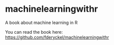 # machinelearningwithr
A book about machine learning in R

You can read the book here: 
https://github.com/fderyckel/machinelearningwithr
